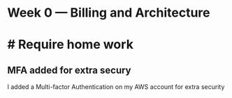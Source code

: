 # Week 0 — Billing and Architecture

# # Require home work

## MFA added for extra secury

I added a Multi-factor Authentication on my AWS account for extra security

